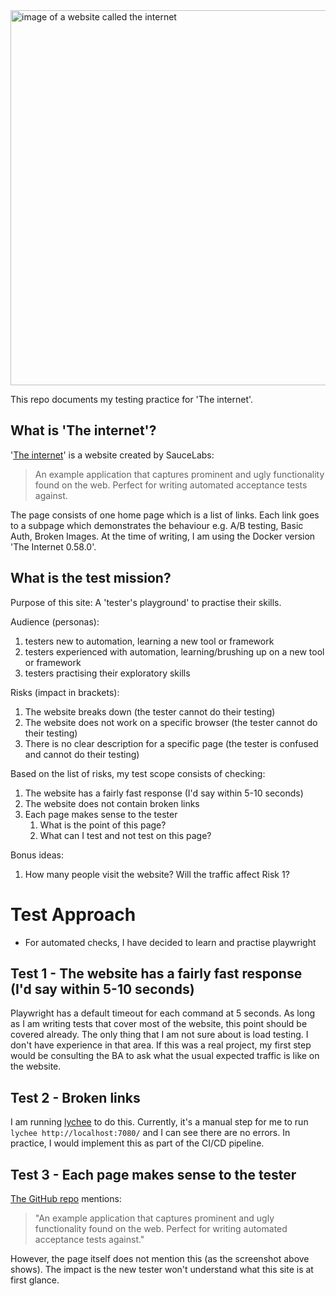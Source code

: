 <img width="600" alt="image of a website called the internet" src="https://github.com/p2635/playwright-the-internet/assets/4522927/f00d2e25-58c8-48fa-92cd-3f8dd8878635">

This repo documents my testing practice for 'The internet'.

## What is 'The internet'?

'[The internet](https://github.com/saucelabs/the-internet)' is a website created by SauceLabs:

> An example application that captures prominent and ugly functionality found on the web. Perfect for writing automated acceptance tests against.

The page consists of one home page which is a list of links. Each link goes to a subpage which demonstrates the behaviour e.g. A/B testing, Basic Auth, Broken Images. At the time of writing, I am using the Docker version 'The Internet 0.58.0'.

## What is the test mission?

Purpose of this site: A 'tester's playground' to practise their skills.

Audience (personas):

1. testers new to automation, learning a new tool or framework
2. testers experienced with automation, learning/brushing up on a new tool or framework
3. testers practising their exploratory skills

Risks (impact in brackets):

1. The website breaks down (the tester cannot do their testing)
2. The website does not work on a specific browser (the tester cannot do their testing)
3. There is no clear description for a specific page (the tester is confused and cannot do their testing)

Based on the list of risks, my test scope consists of checking:

1. The website has a fairly fast response (I'd say within 5-10 seconds)
2. The website does not contain broken links
3. Each page makes sense to the tester
   1. What is the point of this page?
   2. What can I test and not test on this page?

Bonus ideas:

1. How many people visit the website? Will the traffic affect Risk 1?

# Test Approach

- For automated checks, I have decided to learn and practise playwright

## Test 1 - The website has a fairly fast response (I'd say within 5-10 seconds)

Playwright has a default timeout for each command at 5 seconds. As long as I am writing tests that cover most of the website, this point should be covered already. The only thing that I am not sure about is load testing. I don't have experience in that area. If this was a real project, my first step would be consulting the BA to ask what the usual expected traffic is like on the website.

## Test 2 - Broken links

I am running [lychee](https://github.com/lycheeverse/lychee) to do this. Currently, it's a manual step for me to run `lychee http://localhost:7080/` and I can see there are no errors. In practice, I would implement this as part of the CI/CD pipeline.

## Test 3 - Each page makes sense to the tester

[The GitHub repo](https://github.com/saucelabs/the-internet) mentions:

> "An example application that captures prominent and ugly functionality found on the web. Perfect for writing automated acceptance tests against."

However, the page itself does not mention this (as the screenshot above shows). The impact is the new tester won't understand what this site is at first glance.
